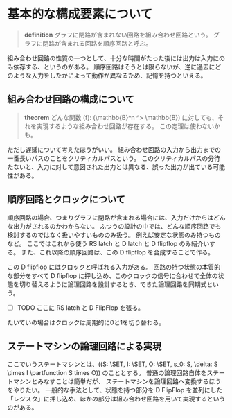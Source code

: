 # 基本的な構成要素について
> **definition**
> グラフに閉路が含まれない回路を組み合わせ回路という。
> グラフに閉路が含まれる回路を順序回路と呼ぶ。

組み合わせ回路の性質の一つとして、十分な時間がたった後には出力は入力にのみ依存する、というのがある。
順序回路はそうとは限らないが、逆に過去にどのような入力をしたかによって動作が異なるため、記憶を持つといえる。

## 組み合わせ回路の構成について

> **theorem**
> どんな関数 \(f\): \(\mathbb{B}^n ^> \mathbb{B}\) に対しても、それを実現するような組み合わせ回路が存在する。
この定理は使わないかも。

ただし遅延について考えたほうがいい。
組み合わせ回路の入力から出力までの一番長いパスのことをクリティカルパスという。
このクリティカルパスの分待たないと、入力に対して意図された出力とは異なる、誤った出力が出ている可能性がある。

## 順序回路とクロックについて
順序回路の場合、つまりグラフに閉路が含まれる場合には、入力だけからはどんな出力がされるのかわからない。
ふつうの設計の中では、どんな順序回路でも検討するのではなく扱いやすいもののみ扱う。
例えば安定な状態のみ持つものなど。
ここではこれから使う RS latch と D latch と D flipflop のみ紹介いする。
また、これ以降の順序回路は、この D flipflop を合成することで作る。

この D flipflop にはクロックと呼ばれる入力がある。
回路の持つ状態の本質的な部分をすべて D flipflop に押し込め、このクロックの信号に合わせて全体の状態を切り替えるように論理回路を設計するとき、できた論理回路を同期式という。

- [ ] TODO ここに RS latch と D FlipFlop を張る。

たいていの場合はクロックは周期的に0と1を切り替わる。

## ステートマシンの論理回路による実現
ここでいうステートマシンとは、\((S: \SET, I: \SET, O: \SET, s_0: S, \delta: S \times I \partfunction S times O)\) のこととする。
普通の論理回路自体をステートマシンとみなすことは簡単だが、
ステートマシンを論理回路へ変換するほうをやりたい。
一般的な手法として、状態を持つ部分を D FlipFlop を並列にした「レジスタ」に押し込め、ほかの部分は組み合わせ回路を用いて実現するというのがある。
